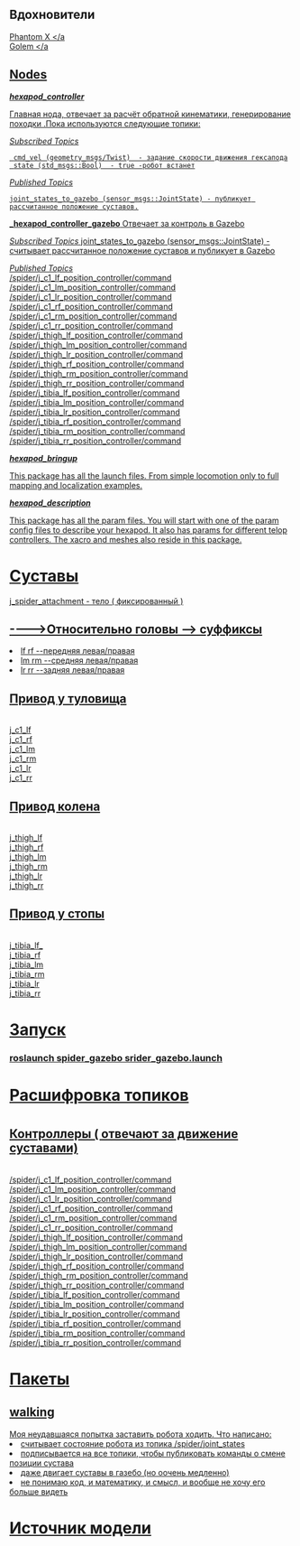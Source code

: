## Вдохновители
<a href=https://github.com/HumaRobotics/phantomx_gazebo/tree/master>  Phantom X </a
<br> </n>
<a href=https://github.com/KevinOchs/hexapod_ros>  Golem </a


##  Nodes

**_hexapod_controller_**

Главная нода, отвечает за расчёт обратной кинематики, генерирование походки .Пока используются следующие топики:

*Subscribed Topics*

     cmd_vel (geometry_msgs/Twist)  - задание скорости движения гексапода
     state (std_msgs::Bool)  - true -робот встанет
     
*Published Topics*

    joint_states_to_gazebo (sensor_msgs::JointState) - публикует рассчитанное положение суставов.
    
**_hexapod_controller_gazebo**
Отвечает за контроль в Gazebo

*Subscribed Topics*
joint_states_to_gazebo (sensor_msgs::JointState) - считывает рассчитанное положение суставов и публикует в Gazebo

*Published Topics*
<br>/spider/j_c1_lf_position_controller/command</n>
<br>/spider/j_c1_lm_position_controller/command</n>
<br>/spider/j_c1_lr_position_controller/command</n>
<br>/spider/j_c1_rf_position_controller/command</n>
<br>/spider/j_c1_rm_position_controller/command</n>
<br>/spider/j_c1_rr_position_controller/command</n>
<br>/spider/j_thigh_lf_position_controller/command</n>
<br>/spider/j_thigh_lm_position_controller/command</n>
<br>/spider/j_thigh_lr_position_controller/command</n>
<br>/spider/j_thigh_rf_position_controller/command</n>
<br>/spider/j_thigh_rm_position_controller/command</n>
<br>/spider/j_thigh_rr_position_controller/command</n>
<br>/spider/j_tibia_lf_position_controller/command</n>
<br>/spider/j_tibia_lm_position_controller/command</n>
<br>/spider/j_tibia_lr_position_controller/command</n>
<br>/spider/j_tibia_rf_position_controller/command</n>
<br>/spider/j_tibia_rm_position_controller/command</n>
<br>/spider/j_tibia_rr_position_controller/command</n>

**_hexapod_bringup_**

This package has all the launch files. From simple locomotion only to full mapping and localization examples. 

**_hexapod_description_**

This package has all the param files. You will start with one of the param config files to describe your hexapod. It also has params for different telop controllers. The xacro and meshes also reside in this package.



<h1> Суставы </h1>
<p/> j_spider_attachment -  тело ( фиксированный ) </p>
<h2>---->Относительно головы -->  суффиксы  </h2>
<li>lf   rf   --передняя левая/правая</li>
<li>lm   rm   --средняя левая/правая </li>
<li>lr   rr   --задняя левая/правая </li>
<h2>  Привод у туловища </h2>
<br> j_c1_lf </n>
<br>j_c1_rf </n>
<br>j_c1_lm </n>
<br>j_c1_rm </n>
<br>j_c1_lr </n>
<br>j_c1_rr </n>
 <h2> Привод колена</h2>
<br>j_thigh_lf</n>
<br>j_thigh_rf</n>
<br>j_thigh_lm</n>
<br>j_thigh_rm</n>
<br>j_thigh_lr</n>
<br>j_thigh_rr</n>
 <h2> Привод у стопы</h2>
<br>j_tibia_lf_</n>
<br>j_tibia_rf</n>
<br>j_tibia_lm</n>
<br>j_tibia_rm</n>
<br>j_tibia_lr</n>
<br>j_tibia_rr</n>
<h1>Запуск</h1>
<h3>roslaunch spider_gazebo srider_gazebo.launch </h3>
<h1> Расшифровка топиков <h1> 
<h2>Контроллеры ( отвечают за движение суставами)</h2>
<br>/spider/j_c1_lf_position_controller/command</n>
<br>/spider/j_c1_lm_position_controller/command</n>
<br>/spider/j_c1_lr_position_controller/command</n>
<br>/spider/j_c1_rf_position_controller/command</n>
<br>/spider/j_c1_rm_position_controller/command</n>
<br>/spider/j_c1_rr_position_controller/command</n>
<br>/spider/j_thigh_lf_position_controller/command</n>
<br>/spider/j_thigh_lm_position_controller/command</n>
<br>/spider/j_thigh_lr_position_controller/command</n>
<br>/spider/j_thigh_rf_position_controller/command</n>
<br>/spider/j_thigh_rm_position_controller/command</n>
<br>/spider/j_thigh_rr_position_controller/command</n>
<br>/spider/j_tibia_lf_position_controller/command</n>
<br>/spider/j_tibia_lm_position_controller/command</n>
<br>/spider/j_tibia_lr_position_controller/command</n>
<br>/spider/j_tibia_rf_position_controller/command</n>
<br>/spider/j_tibia_rm_position_controller/command</n>
<br>/spider/j_tibia_rr_position_controller/command</n>
<h1>Пакеты</h1>
<h2>walking </h2>
Моя неудавшаяся попытка заставить робота ходить. Что написано:
<li> считывает состояние робота из топика /spider/joint_states </li>
<li> подписывается на все топики, чтобы публиковать команды о смене позиции сустава</li>
<li>даже двигает суставы в газебо (но оочень медленно)</li>
<li>не понимаю код, и математику, и смысл, и вообще не хочу его больше видеть</li>
<h1>Источник модели</h1>


